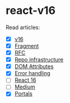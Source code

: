 # react-v16

Read articles:
- [x] [v16](https://reactjs.org/blog/2017/09/26/react-v16.0.html)
- [x] [Fragment](https://reactjs.org/blog/2017/11/28/react-v16.2.0-fragment-support.html)
- [x] [RFC](https://reactjs.org/blog/2017/12/07/introducing-the-react-rfc-process.html)
- [x] [Repo infrastructure](https://reactjs.org/blog/2017/12/15/improving-the-repository-infrastructure.html)
- [x] [DOM Attributes](https://reactjs.org/blog/2017/09/08/dom-attributes-in-react-16.html)
- [x] [Error handling](https://reactjs.org/blog/2017/07/26/error-handling-in-react-16.html)
- [ ] [React 16](https://auth0.com/blog/whats-new-in-react16/)
- [ ] [Medium](https://medium.com/@baphemot/whats-new-in-react-16-3-d2c9b7b6193b)
- [x] [Portals](https://reactjs.org/docs/portals.html)
